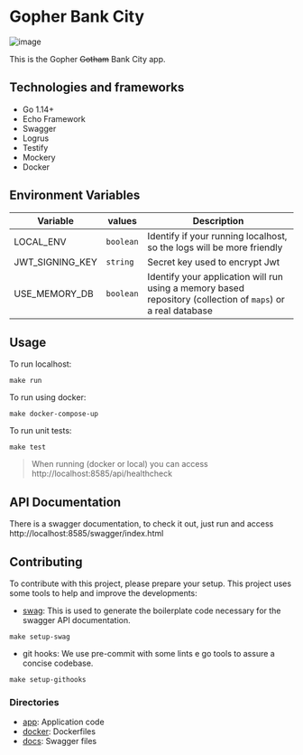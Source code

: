 # Gopher Bank City

![image](https://user-images.githubusercontent.com/3903012/94623063-c3948e00-0289-11eb-98df-9fb832c92aab.png)

This is the Gopher ~~Gotham~~ Bank City app.

## Technologies and frameworks

- Go 1.14+
- Echo Framework
- Swagger
- Logrus
- Testify
- Mockery
- Docker

## Environment Variables

| Variable | values           | Description |
| -------- | ---------------- | ----------- |
| LOCAL_ENV |  `boolean` | Identify if your running localhost, so the logs will be more friendly |
| JWT_SIGNING_KEY | `string`  | Secret key used to encrypt Jwt |
| USE_MEMORY_DB | `boolean` | Identify your application will run using a memory based repository (collection of `maps`) or a real database |

## Usage

To run localhost:
```shell
make run
```

To run using docker:
```shell
make docker-compose-up
```

To run unit tests:
```shell
make test
```

> When running (docker or local) you can access http://localhost:8585/api/healthcheck

## API Documentation

There is a swagger documentation, to check it out, just run and access http://localhost:8585/swagger/index.html

## Contributing

To contribute with this project, please prepare your setup. This project uses some tools to help and improve the developments:

-  [swag](https://github.com/swaggo/swag): This is used to generate the boilerplate code necessary for the swagger API documentation.
```
make setup-swag
```

- git hooks: We use pre-commit with some lints e go tools to assure a concise codebase.
```
make setup-githooks
```
### Directories

- [app](app/): Application code
- [docker](docker/): Dockerfiles
- [docs](docs/): Swagger files
